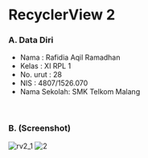 # RecyclerView 2


### A. Data Diri
- Nama        : Rafidia Aqil Ramadhan
- Kelas       : XI RPL 1
- No. urut    : 28
- NIS         : 4807/1526.070
- Nama Sekolah: SMK Telkom Malang

<br>

### B. (Screenshot)
![rv2_1](https://cloud.githubusercontent.com/assets/22127529/20031553/17b85296-a3ac-11e6-877d-f6d478801041.PNG)
![2](https://cloud.githubusercontent.com/assets/22127529/22356702/47cf8c02-e3e8-11e6-8c9d-244d2a32ab3a.png)
